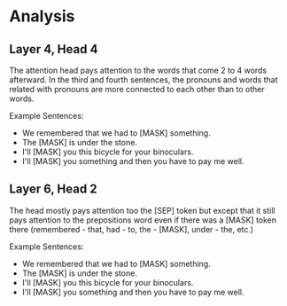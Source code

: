 # Analysis

## Layer 4, Head 4

The attention head pays attention to the words that come 2 to 4 words afterward. In the third and fourth sentences, the pronouns and words that related with pronouns are more connected to each other than to other words.

Example Sentences:
- We remembered that we had to [MASK] something.
- The [MASK] is under the stone.
- I'll [MASK] you this bicycle for your binoculars.
- I'll [MASK] you something and then you have to pay me well.

## Layer 6, Head 2

The head mostly pays attention too the [SEP] token but except that it still pays attention to the prepositions word even if there was a [MASK] token there (remembered - that, had - to, the - [MASK], under - the, etc.)

Example Sentences:
- We remembered that we had to [MASK] something.
- The [MASK] is under the stone.
- I'll [MASK] you this bicycle for your binoculars.
- I'll [MASK] you something and then you have to pay me well.

